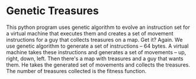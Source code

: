 # Genetic Treasures

This python program uses genetic algorithm to evolve an instruction set for a virtual machine that
executes them and creates a set of movement instructions for a guy that collects treasures on a
map. Get it? Again. We use genetic algorithm to generate a set of instructions – 64 bytes. A virtual machine takes these instructions and generates a set of movements – up, right, down, left. Then there's a map with treasures and a guy that wants them. He takes the generated set of movements and collects the treasures. The number of treasures collected is the fitness function.

